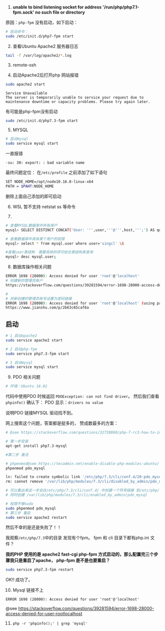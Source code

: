1. **unable to bind listening socket for address '/run/php/php7.1-fpm.sock' no such file or directory**

原因：`php-fpm` 没有启动，如下启动：

```bash
# 启动命令：
sudo /etc/init.d/php7-fpm start
```

2. 查看Ubuntu Apache2 服务器日志
```sh
tail -f /var/log/apache2/*.log
```

3. remote-ssh

4. 启动Apache2后打开php 网站报错

```sh
sudo apache2 start
```
```
Service Unavailable
The server is temporarily unable to service your request due to maintenance downtime or capacity problems. Please try again later.
```

有可能是php-fpm没有启动
```bash
sudo /etc/init.d/php7.3-fpm start
```

5. MYSQL
```sh
# 启动mysql
sudo service mysql start 
```
一直报错
```
-su: 30: export: : bad variable name
```
最终问题定位： 在`/etc/profile` 之前添加了如下语句
```sh
SET NODE_HOME=/opt/node10.16.0-linux-x64
PATH = $PAHT:NODE_HOME
```
删除上面自己添加的即可启动


6. WSL 暂不支持 netstat  ss 等命令

7. 
```sh
# 查看MYSQL数据库中所有用户
mysql> SELECT DISTINCT CONCAT('User: ''',user,'''@''',host,''';') AS query FROM mysql.user;

# 查看数据库中具体某个用户的权限
mysql> select * from mysql.user where user='singcl' \G    

#查看user表结构　需要具体的项可结合表结构来查询
mysql> desc mysql.user;
```

8. 数据库操作相关问题
```bash
ERROR 1698 (28000): Access denied for user 'root'@'localhost'
# 创建新的管理员账户
https://stackoverflow.com/questions/39281594/error-1698-28000-access-denied-for-user-rootlocalhost

#
# 将新创建的管理员账号设置为密码链接
ERROR 1698 (28000): Access denied for user 'root'@'localhost' (using password: NO)
https://www.jianshu.com/p/2b63c65caf6a
```


## 启动
```sh
# 1 启动apache2
sudo service apache2 start

# 2 启动php-fpm
sudo service php7.3-fpm start

# 3 启动mysql
sudo service mysql start
```

9. PDO 相关问题

```sh
# 环境：Ubuntu 16.02
```

代码中使用PDO 时候返回 `PDOException: can not find driver`。 然后我们查看`phpinfo()` 确认下： PDO 显示：`drivers no value`

说明PDO 链接MYSQL 驱动找不到。

网上搜索这个问题，答案都是挺多的， 赞成数最多的方案：
```sh
# @see https://stackoverflow.com/questions/32728860/php-7-rc3-how-to-install-missing-mysql-pdo

# 第一步安装
apt-get install php7.3-mysql

#第二步 激活

# phpenmod@see https://tecadmin.net/enable-disable-php-modules-ubuntu/
phpenmod pdo_mysql

ln: failed to create symbolic link '/etc/php/7.3/cli/conf.d/20-pdo_mysql.ini': Permission denied
rm: cannot remove '/var/lib/php/modules/7.3/cli/disabled_by_admin/pdo_mysql': Permission denied

# 可以看出来这一步会在/etc/php/7.3/cli/conf.d/ 中创建一个符号链接 到/etc/php/7.3/mods-abailable/pdo_mysql.so
# 同时创建 /var/lib/php/modules/7.3/cli/enabled_by_admin/pdo_mysql

# 权限不够sudo
sudo phpenmod pdo_mysql
# 第三步 重启
sudo service apache2 restart
```

然后不幸的是还是失败了！！

我观察`/etc/php/7.3`中的目录 发现有个fpm。  fpm 和 cli 目录下都有php.ini 文件？

**我的PHP 使用的是 apache2 fast-cgi php-fpm 方式启动的，那么配置完三个步骤我只是重启了apache， php-fpm 是不是也要重启？**

```sh
sudo service php7.3-fpm restart
```

OK!! 成功了。

10. Mysql 链接不上

`ERROR 1698 (28000): Access denied for user 'root'@'localhost'`

@see https://stackoverflow.com/questions/39281594/error-1698-28000-access-denied-for-user-rootlocalhost

11. `php -r 'phpinfo();' | grep 'mysql'`